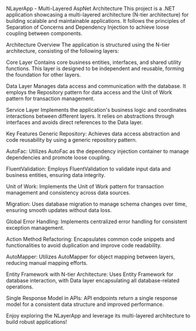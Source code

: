 NLayerApp - Multi-Layered AspNet Architecture
This project is a .NET application showcasing a multi-layered architecture (N-tier architecture) for building scalable and maintainable applications. It follows the principles of Separation of Concerns and Dependency Injection to achieve loose coupling between components.

Architecture Overview
The application is structured using the N-tier architecture, consisting of the following layers:

Core Layer
Contains core business entities, interfaces, and shared utility functions. This layer is designed to be independent and reusable, forming the foundation for other layers.

Data Layer
Manages data access and communication with the database. It employs the Repository pattern for data access and the Unit of Work pattern for transaction management.

Service Layer
Implements the application's business logic and coordinates interactions between different layers. It relies on abstractions through interfaces and avoids direct references to the Data layer.

Key Features
Generic Repository: Achieves data access abstraction and code reusability by using a generic repository pattern.

AutoFac: Utilizes AutoFac as the dependency injection container to manage dependencies and promote loose coupling.

FluentValidation: Employs FluentValidation to validate input data and business entities, ensuring data integrity.

Unit of Work: Implements the Unit of Work pattern for transaction management and consistency across data sources.

Migration: Uses database migration to manage schema changes over time, ensuring smooth updates without data loss.

Global Error Handling: Implements centralized error handling for consistent exception management.

Action Method Refactoring: Encapsulates common code snippets and functionalities to avoid duplication and improve code readability.

AutoMapper: Utilizes AutoMapper for object mapping between layers, reducing manual mapping efforts.

Entity Framework with N-tier Architecture: Uses Entity Framework for database interaction, with Data layer encapsulating all database-related operations.

Single Response Model in APIs: API endpoints return a single response model for a consistent data structure and improved performance.

Enjoy exploring the NLayerApp and leverage its multi-layered architecture to build robust applications!
